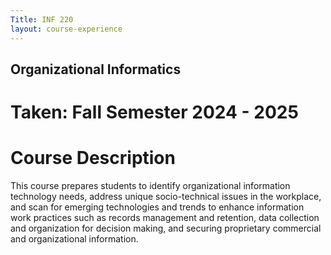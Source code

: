 ```yaml
---
Title: INF 220 
layout: course-experience
---
```

## Organizational Informatics
# Taken: Fall Semester 2024 - 2025
# Course Description

This course prepares students to identify organizational information technology needs, address unique socio-technical issues in the workplace, and scan for emerging technologies and trends to enhance information work practices such as records management and retention, data collection and organization for decision making, and securing proprietary commercial and organizational information.